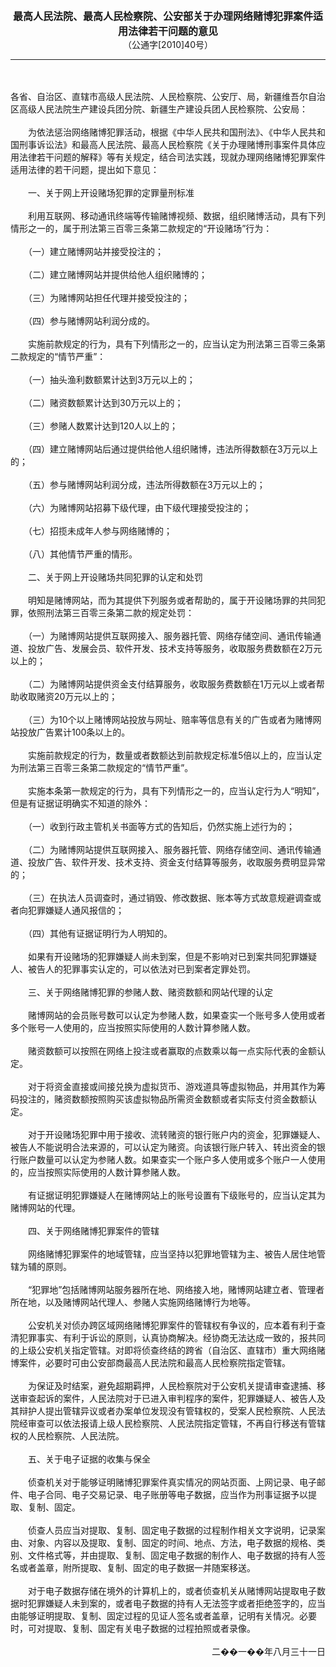 <div id="div_content"><font color="#760026"></font> <p align="center"><b><font style="font-size:16px;" class="MTitle">最高人民法院、最高人民检察院、公安部关于办理网络赌博犯罪案件适用法律若干问题的意见<br></font></b><font style="font-size:14px;">
（公通字[2010]40号）</font></p><hr color="red"><br>
<br>
各省、自治区、直辖市高级人民法院、人民检察院、公安厅、局，新疆维吾尔自治区高级人民法院生产建设兵团分院、新疆生产建设兵团人民检察院、公安局：<br>
<br>
　　为依法惩治网络赌博犯罪活动，根据《中华人民共和国刑法》、《中华人民共和国刑事诉讼法》和最高人民法院、最高人民检察院《关于办理赌博刑事案件具体应用法律若干问题的解释》等有关规定，结合司法实践，现就办理网络赌博犯罪案件适用法律的若干问题，提出如下意见：<br>
<br>
<font class="TiaoNoA">　　一、</font>关于网上开设赌场犯罪的定罪量刑标准<br>
<br>
　　利用互联网、移动通讯终端等传输赌博视频、数据，组织赌博活动，具有下列情形之一的，属于刑法第三百零三条第二款规定的“开设赌场”行为：<br>
<br>
　　（一）建立赌博网站并接受投注的；<br>
<br>
　　（二）建立赌博网站并提供给他人组织赌博的；<br>
<br>
　　（三）为赌博网站担任代理并接受投注的；<br>
<br>
　　（四）参与赌博网站利润分成的。<br>
<br>
　　实施前款规定的行为，具有下列情形之一的，应当认定为刑法第三百零三条第二款规定的“情节严重”：<br>
<br>
　　（一）抽头渔利数额累计达到3万元以上的；<br>
<br>
　　（二）赌资数额累计达到30万元以上的；<br>
<br>
　　（三）参赌人数累计达到120人以上的；<br>
<br>
　　（四）建立赌博网站后通过提供给他人组织赌博，违法所得数额在3万元以上的；<br>
<br>
　　（五）参与赌博网站利润分成，违法所得数额在3万元以上的；<br>
<br>
　　（六）为赌博网站招募下级代理，由下级代理接受投注的；<br>
<br>
　　（七）招揽未成年人参与网络赌博的；<br>
<br>
　　（八）其他情节严重的情形。<br>
<br><font class="TiaoNoA">　　二、</font>关于网上开设赌场共同犯罪的认定和处罚<br>
<br>
　　明知是赌博网站，而为其提供下列服务或者帮助的，属于开设赌场罪的共同犯罪，依照刑法第三百零三条第二款的规定处罚：<br>
<br>
　　（一）为赌博网站提供互联网接入、服务器托管、网络存储空间、通讯传输通道、投放广告、发展会员、软件开发、技术支持等服务，收取服务费数额在2万元以上的；<br>
<br>
　　（二）为赌博网站提供资金支付结算服务，收取服务费数额在1万元以上或者帮助收取赌资20万元以上的；<br>
<br>
　　（三）为10个以上赌博网站投放与网址、赔率等信息有关的广告或者为赌博网站投放广告累计100条以上的。<br>
<br>
　　实施前款规定的行为，数量或者数额达到前款规定标准5倍以上的，应当认定为刑法第三百零三条第二款规定的“情节严重”。<br>
<br>
　　实施本条第一款规定的行为，具有下列情形之一的，应当认定行为人“明知”，但是有证据证明确实不知道的除外：<br>
<br>
　　（一）收到行政主管机关书面等方式的告知后，仍然实施上述行为的；<br>
<br>
　　（二）为赌博网站提供互联网接入、服务器托管、网络存储空间、通讯传输通道、投放广告、软件开发、技术支持、资金支付结算等服务，收取服务费明显异常的；<br>
<br>
　　（三）在执法人员调查时，通过销毁、修改数据、账本等方式故意规避调查或者向犯罪嫌疑人通风报信的；<br>
<br>
　　（四）其他有证据证明行为人明知的。<br>
<br>
　　如果有开设赌场的犯罪嫌疑人尚未到案，但是不影响对已到案共同犯罪嫌疑人、被告人的犯罪事实认定的，可以依法对已到案者定罪处罚。<br>
<br><font class="TiaoNoA">　　三、</font>关于网络赌博犯罪的参赌人数、赌资数额和网站代理的认定<br>
<br>
　　赌博网站的会员账号数可以认定为参赌人数，如果查实一个账号多人使用或者多个账号一人使用的，应当按照实际使用的人数计算参赌人数。<br>
<br>
　　赌资数额可以按照在网络上投注或者赢取的点数乘以每一点实际代表的金额认定。<br>
<br>
　　对于将资金直接或间接兑换为虚拟货币、游戏道具等虚拟物品，并用其作为筹码投注的，赌资数额按照购买该虚拟物品所需资金数额或者实际支付资金数额认定。<br>
<br>
　　对于开设赌场犯罪中用于接收、流转赌资的银行账户内的资金，犯罪嫌疑人、被告人不能说明合法来源的，可以认定为赌资。向该银行账户转入、转出资金的银行账户数量可以认定为参赌人数。如果查实一个账户多人使用或多个账户一人使用的，应当按照实际使用的人数计算参赌人数。<br>
<br>
　　有证据证明犯罪嫌疑人在赌博网站上的账号设置有下级账号的，应当认定其为赌博网站的代理。<br>
<br><font class="TiaoNoA">　　四、</font>关于网络赌博犯罪案件的管辖<br>
<br>
　　网络赌博犯罪案件的地域管辖，应当坚持以犯罪地管辖为主、被告人居住地管辖为辅的原则。<br>
<br>
　　“犯罪地”包括赌博网站服务器所在地、网络接入地，赌博网站建立者、管理者所在地，以及赌博网站代理人、参赌人实施网络赌博行为地等。<br>
<br>
　　公安机关对侦办跨区域网络赌博犯罪案件的管辖权有争议的，应本着有利于查清犯罪事实、有利于诉讼的原则，认真协商解决。经协商无法达成一致的，报共同的上级公安机关指定管辖。对即将侦查终结的跨省（自治区、直辖市）重大网络赌博案件，必要时可由公安部商最高人民法院和最高人民检察院指定管辖。<br>
<br>
　　为保证及时结案，避免超期羁押，人民检察院对于公安机关提请审查逮捕、移送审查起诉的案件，人民法院对于已进入审判程序的案件，犯罪嫌疑人、被告人及其辩护人提出管辖异议或者办案单位发现没有管辖权的，受案人民检察院、人民法院经审查可以依法报请上级人民检察院、人民法院指定管辖，不再自行移送有管辖权的人民检察院、人民法院。<br>
<br><font class="TiaoNoA">　　五、</font>关于电子证据的收集与保全<br>
<br>
　　侦查机关对于能够证明赌博犯罪案件真实情况的网站页面、上网记录、电子邮件、电子合同、电子交易记录、电子账册等电子数据，应当作为刑事证据予以提取、复制、固定。<br>
<br>
　　侦查人员应当对提取、复制、固定电子数据的过程制作相关文字说明，记录案由、对象、内容以及提取、复制、固定的时间、地点、方法，电子数据的规格、类别、文件格式等，并由提取、复制、固定电子数据的制作人、电子数据的持有人签名或者盖章，附所提取、复制、固定的电子数据一并随案移送。<br>
<br>
　　对于电子数据存储在境外的计算机上的，或者侦查机关从赌博网站提取电子数据时犯罪嫌疑人未到案的，或者电子数据的持有人无法签字或者拒绝签字的，应当由能够证明提取、复制、固定过程的见证人签名或者盖章，记明有关情况。必要时，可对提取、复制、固定有关电子数据的过程拍照或者录像。<br>
<br>
<div align="right">　　二��一��年八月三十一日<br>
</div><br>
<br><br>
</div>